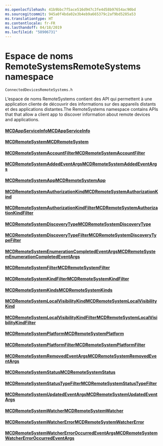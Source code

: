 ```yaml
---
ms.openlocfilehash: 41b9bbc7f5ace516d947c3fe4d58b97654ac90bd
ms.sourcegitcommit: 945a0f4bda02e3b4eb9a665379c2af9bd5285a53
ms.translationtype: HT
ms.contentlocale: fr-FR
ms.lasthandoff: 04/18/2019
ms.locfileid: "58906731"
---
```

# <a name="remotesystems-namespace"></a><span data-ttu-id="4f3b0-101">Espace de noms RemoteSystems</span><span class="sxs-lookup"><span data-stu-id="4f3b0-101">RemoteSystems namespace</span></span>
```
ConnectedDevicesRemoteSystems.h
```

<span data-ttu-id="4f3b0-102">L’espace de noms RemoteSystems contient des API qui permettent à une application cliente de découvrir des informations sur des appareils distants et des applications distantes.</span><span class="sxs-lookup"><span data-stu-id="4f3b0-102">The RemoteSystems namespace contains APIs that that allow a client app to discover information about remote devices and applications.</span></span>

#### <a name="mcdappserviceinfomcdappserviceinfomd"></a>[<span data-ttu-id="4f3b0-103">MCDAppServiceInfo</span><span class="sxs-lookup"><span data-stu-id="4f3b0-103">MCDAppServiceInfo</span></span>](MCDAppServiceInfo.md)
#### <a name="mcdremotesystemmcdremotesystemmd"></a>[<span data-ttu-id="4f3b0-104">MCDRemoteSystem</span><span class="sxs-lookup"><span data-stu-id="4f3b0-104">MCDRemoteSystem</span></span>](MCDRemoteSystem.md)
#### <a name="mcdremotesystemaccountfiltermcdremotesystemaccountfiltermd"></a>[<span data-ttu-id="4f3b0-105">MCDRemoteSystemAccountFilter</span><span class="sxs-lookup"><span data-stu-id="4f3b0-105">MCDRemoteSystemAccountFilter</span></span>](MCDRemoteSystemAccountFilter.md)
#### <a name="mcdremotesystemaddedeventargsmcdremotesystemaddedeventargsmd"></a>[<span data-ttu-id="4f3b0-106">MCDRemoteSystemAddedEventArgs</span><span class="sxs-lookup"><span data-stu-id="4f3b0-106">MCDRemoteSystemAddedEventArgs</span></span>](MCDRemoteSystemAddedEventArgs.md)
#### <a name="mcdremotesystemappmcdremotesystemappmd"></a>[<span data-ttu-id="4f3b0-107">MCDRemoteSystemApp</span><span class="sxs-lookup"><span data-stu-id="4f3b0-107">MCDRemoteSystemApp</span></span>](MCDRemoteSystemApp.md)
#### <a name="mcdremotesystemauthorizationkindmcdremotesystemauthorizationkindmd"></a>[<span data-ttu-id="4f3b0-108">MCDRemoteSystemAuthorizationKind</span><span class="sxs-lookup"><span data-stu-id="4f3b0-108">MCDRemoteSystemAuthorizationKind</span></span>](MCDRemoteSystemAuthorizationKind.md)
#### <a name="mcdremotesystemauthorizationkindfiltermcdremotesystemauthorizationkindfiltermd"></a>[<span data-ttu-id="4f3b0-109">MCDRemoteSystemAuthorizationKindFilter</span><span class="sxs-lookup"><span data-stu-id="4f3b0-109">MCDRemoteSystemAuthorizationKindFilter</span></span>](MCDRemoteSystemAuthorizationKindFilter.md)
#### <a name="mcdremotesystemdiscoverytypemcdremotesystemdiscoverytypemd"></a>[<span data-ttu-id="4f3b0-110">MCDRemoteSystemDiscoveryType</span><span class="sxs-lookup"><span data-stu-id="4f3b0-110">MCDRemoteSystemDiscoveryType</span></span>](MCDRemoteSystemDiscoveryType.md)
#### <a name="mcdremotesystemdiscoverytypefiltermcdremotesystemdiscoverytypefiltermd"></a>[<span data-ttu-id="4f3b0-111">MCDRemoteSystemDiscoveryTypeFilter</span><span class="sxs-lookup"><span data-stu-id="4f3b0-111">MCDRemoteSystemDiscoveryTypeFilter</span></span>](MCDRemoteSystemDiscoveryTypeFilter.md)
#### <a name="mcdremotesystemenumerationcompletedeventargsmcdremotesystemenumerationcompletedeventargsmd"></a>[<span data-ttu-id="4f3b0-112">MCDRemoteSystemEnumerationCompletedEventArgs</span><span class="sxs-lookup"><span data-stu-id="4f3b0-112">MCDRemoteSystemEnumerationCompletedEventArgs</span></span>](MCDRemoteSystemEnumerationCompletedEventArgs.md)
#### <a name="mcdremotesystemfiltermcdremotesystemfiltermd"></a>[<span data-ttu-id="4f3b0-113">MCDRemoteSystemFilter</span><span class="sxs-lookup"><span data-stu-id="4f3b0-113">MCDRemoteSystemFilter</span></span>](MCDRemoteSystemFilter.md)
#### <a name="mcdremotesystemkindfiltermcdremotesystemkindfiltermd"></a>[<span data-ttu-id="4f3b0-114">MCDRemoteSystemKindFilter</span><span class="sxs-lookup"><span data-stu-id="4f3b0-114">MCDRemoteSystemKindFilter</span></span>](MCDRemoteSystemKindFilter.md)
#### <a name="mcdremotesystemkindsmcdremotesystemkindsmd"></a>[<span data-ttu-id="4f3b0-115">MCDRemoteSystemKinds</span><span class="sxs-lookup"><span data-stu-id="4f3b0-115">MCDRemoteSystemKinds</span></span>](MCDRemoteSystemKinds.md)
#### <a name="mcdremotesystemlocalvisibilitykindmcdremotesystemlocalvisibilitykindmd"></a>[<span data-ttu-id="4f3b0-116">MCDRemoteSystemLocalVisibilityKind</span><span class="sxs-lookup"><span data-stu-id="4f3b0-116">MCDRemoteSystemLocalVisibilityKind</span></span>](MCDRemoteSystemLocalVisibilityKind.md)
#### <a name="mcdremotesystemlocalvisibilitykindfiltermcdremotesystemlocalvisibilitykindfiltermd"></a>[<span data-ttu-id="4f3b0-117">MCDRemoteSystemLocalVisibilityKindFilter</span><span class="sxs-lookup"><span data-stu-id="4f3b0-117">MCDRemoteSystemLocalVisibilityKindFilter</span></span>](MCDRemoteSystemLocalVisibilityKindFilter.md)
#### <a name="mcdremotesystemplatformmcdremotesystemplatformmd"></a>[<span data-ttu-id="4f3b0-118">MCDRemoteSystemPlatform</span><span class="sxs-lookup"><span data-stu-id="4f3b0-118">MCDRemoteSystemPlatform</span></span>](MCDRemoteSystemPlatform.md)
#### <a name="mcdremotesystemplatformfiltermcdremotesystemplatformfiltermd"></a>[<span data-ttu-id="4f3b0-119">MCDRemoteSystemPlatformFilter</span><span class="sxs-lookup"><span data-stu-id="4f3b0-119">MCDRemoteSystemPlatformFilter</span></span>](MCDRemoteSystemPlatformFilter.md)
#### <a name="mcdremotesystemremovedeventargsmcdremotesystemremovedeventargsmd"></a>[<span data-ttu-id="4f3b0-120">MCDRemoteSystemRemovedEventArgs</span><span class="sxs-lookup"><span data-stu-id="4f3b0-120">MCDRemoteSystemRemovedEventArgs</span></span>](MCDRemoteSystemRemovedEventArgs.md)
#### <a name="mcdremotesystemstatusmcdremotesystemstatusmd"></a>[<span data-ttu-id="4f3b0-121">MCDRemoteSystemStatus</span><span class="sxs-lookup"><span data-stu-id="4f3b0-121">MCDRemoteSystemStatus</span></span>](MCDRemoteSystemStatus.md)
#### <a name="mcdremotesystemstatustypefiltermcdremotesystemstatustypefiltermd"></a>[<span data-ttu-id="4f3b0-122">MCDRemoteSystemStatusTypeFilter</span><span class="sxs-lookup"><span data-stu-id="4f3b0-122">MCDRemoteSystemStatusTypeFilter</span></span>](MCDRemoteSystemStatusTypeFilter.md)
#### <a name="mcdremotesystemupdatedeventargsmcdremotesystemupdatedeventargsmd"></a>[<span data-ttu-id="4f3b0-123">MCDRemoteSystemUpdatedEventArgs</span><span class="sxs-lookup"><span data-stu-id="4f3b0-123">MCDRemoteSystemUpdatedEventArgs</span></span>](MCDRemoteSystemUpdatedEventArgs.md)
#### <a name="mcdremotesystemwatchermcdremotesystemwatchermd"></a>[<span data-ttu-id="4f3b0-124">MCDRemoteSystemWatcher</span><span class="sxs-lookup"><span data-stu-id="4f3b0-124">MCDRemoteSystemWatcher</span></span>](MCDRemoteSystemWatcher.md)
#### <a name="mcdremotesystemwatchererrormcdremotesystemwatchererrormd"></a>[<span data-ttu-id="4f3b0-125">MCDRemoteSystemWatcherError</span><span class="sxs-lookup"><span data-stu-id="4f3b0-125">MCDRemoteSystemWatcherError</span></span>](MCDRemoteSystemWatcherError.md)
#### <a name="mcdremotesystemwatchererroroccurredeventargsmcdremotesystemwatchererroroccurredeventargsmd"></a>[<span data-ttu-id="4f3b0-126">MCDRemoteSystemWatcherErrorOccurredEventArgs</span><span class="sxs-lookup"><span data-stu-id="4f3b0-126">MCDRemoteSystemWatcherErrorOccurredEventArgs</span></span>](MCDRemoteSystemWatcherErrorOccurredEventArgs.md)